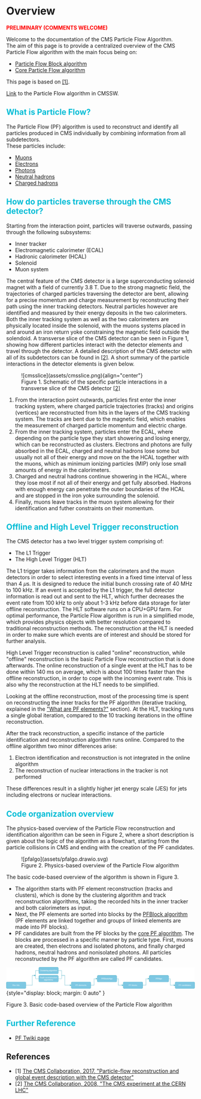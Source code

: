 # Overview
<span style="color:red">**PRELIMINARY (COMMENTS WELCOME)**</span>

Welcome to the documentation of the CMS Particle Flow Algorithm. <br> 
The aim of this page is to provide a centralized overview of the CMS Particle Flow algorithm with the main focus being on:

* [Particle Flow Block algorithm](pfblock.md)
* [Core Particle Flow algorithm](corepf.md)


This page is based on <a href="https://arxiv.org/pdf/1706.04965.pdf" target="_blank" rel="noopener">[1]</a>.

<a href="https://github.com/cms-sw/cmssw/tree/master/RecoParticleFlow/PFProducer/src" target="_blank" rel="noopener">Link</a> to the Particle Flow algorithm in CMSSW.

##  <span style="color:#00bdd6">What is Particle Flow?</span>

The Particle Flow (PF) algorithm is used to reconstruct and identify all particles produced in CMS individually by combining information from all subdetectors.
<br>
These particles include:<br>

* [Muons](corepf.md#muons)
* [Electrons](corepf.md#electrons)
* [Photons](corepf.md#photons)
* [Neutral hadrons](corepf.md#hadrons)
* [Charged hadrons](corepf.md#hadrons)

##  <span style="color:#00bdd6">How do particles traverse through the CMS detector?</span>

Starting from the interaction point, particles will traverse outwards, passing through the following subsystems:

* Inner tracker
* Electromagnetic calorimeter (ECAL)
* Hadronic calorimeter (HCAL)
* Solenoid
* Muon system

The central feature of the  CMS detector is a large superconducting solenoid magnet with a field of currently 3.8 T. Due to the strong magnetic field, the trajectories of charged particles traversing the detector are bent, allowing for a precise momentum and charge measurement by reconstructing their path using the inner tracking detectors. Neutral particles however are identified and measured by their energy deposits in the two calorimeters. Both the inner tracking system as well as the two calorimeters are physically located inside the solenoid, with the muons systems placed in and around an iron return yoke constraining the magnetic field outside the solendoid. A transverse slice of the CMS detector can be seen in Figure 1, showing how different particles interact with the detector elements and travel through the detector. A detailed description of the CMS detector with all of its subdetectors can be found in <a href="https://iopscience.iop.org/article/10.1088/1748-0221/3/08/S08004/pdf" target="_blank" rel="noopener">[2]</a>. A short summary of the particle interactions in the detector elements is given below. 

<figure markdown>
  ![cmsslice](assets/cmsslice.png){align="center"}
  <figcaption>Figure 1. Schematic of the specific particle interactions in a transverse slice of the CMS detector <a href="https://iopscience.iop.org/article/10.1088/1748-0221/3/08/S08004/pdf" target="_blank" rel="noopener">[2]</a> </figcaption> 
 </figure>

1. From the interaction point outwards, particles first enter the inner tracking system, where charged particle trajectories (tracks) and origins (vertices) are reconstructed from hits in the layers of the CMS tracking system. The tracks are bent due to the magnetic field, which enables the measurement of charged particle momentum and electric charge.
2. From the inner tracking system, particles enter the ECAL, where depending on the particle type they start showering and losing energy, which can be reconstructed as clusters. Electrons and photons are fully absorbed in the ECAL, charged and neutral hadrons lose some but usually not all of their energy and move on the the HCAL together with the muons, which as minimum ionizing particles (MIP) only lose small amounts of energy in the calorimeters.
3. Charged and neutral hadrons continue showering in the HCAL, where they lose most if not all of their energy and get fully absorbed. Hadrons with enough energy can penetrate the outer boundaries of the HCAL and are stopped in the iron yoke surrounding the solenoid.
4. Finally, muons leave tracks in the muon system allowing for their identification and futher constraints on their momentum.

##  <span style="color:#00bdd6">Offline and High Level Trigger reconstruction</span>

The CMS detector has a two level trigger system comprising of:

  * The L1 Trigger
  * The High Level Trigger (HLT)

The L1 trigger takes information from the calorimeters and the muon detectors in order to select interesting events in a fixed time interval of less than 4 $\mu$s. It is designed to reduce the initial bunch crossing rate of 40 MHz to 100 kHz. If an event is accepted by the L1 trigger, the full detector information is read out and sent to the HLT, which further decreases the event rate from 100 kHz to only about 1-3 kHz before data storage for later offline reconstruction. The HLT software runs on a CPU+GPU farm. For optimal performance, the Particle Flow algorithm is run in a simplified mode, which provides physics objects with better resolution compared to traditional reconstruction methods. The reconstruction at the HLT is needed in order to make sure which events are of interest and should be stored for further analysis.

High Level Trigger reconstruction is called "online" reconstruction, while "offline" reconstruction is the basic Particle Flow reconstruction that is done afterwards. The online reconstruction of a single event at the HLT has to be done within 140 ms on average, which is about 100 times faster than the offline reconstruction, in order to cope with the incoming event rate. This is also why the reconstruction at the HLT needs to be simplified. 

Looking at the offline reconstruction, most of the processing time is spent on reconstructing the inner tracks for the PF algorithm (iterative tracking, explained in the ["What are PF elements?"](pfblock/#what-are-pf-elements) section). At the HLT, tracking runs a single global iteration, compared to the 10 tracking iterations in the offline reconstruction. 

After the track reconstruction, a specific instance of the particle identification and reconstruction algorithm runs online. Compared to the offline algorithm two minor differences arise:

 1. Electron identification and reconstruction is not integrated in the online algorithm
 2. The reconstruction of nuclear interactions in the tracker is not performed

 These differences result in a slightly higher jet energy scale (JES) for jets including electrons or nuclear interactions.

##  <span style="color:#00bdd6">Code organization overview</span>

The physics-based overview of the Particle Flow reconstruction and identification algorithm can be seen in Figure 2, where a short description is given about the logic of the algorithm as a flowchart, starting from the particle collisions in CMS and ending with the creation of the PF candidates.

<figure markdown>
 ![pfalgo](assets/pfalgo.drawio.svg)
 <figcaption>Figure 2. Physics-based overview of the Particle Flow algorithm </figcaption> 
 </figure>


 The basic code-based overview of the algorithm is shown in Figure 3.
 
 * The algorithm starts with PF element reconstruction (tracks and clusters), which is done by the clustering algorithm and track reconstruction algorithms, taking the recorded hits in the inner tracker and both calorimeters as input. 
 * Next, the PF elements are sorted into blocks by the [PFBlock algorithm](pfblock.md) (PF elements are linked together and groups of linked elements are made into PF blocks).
 * PF candidates are built from the PF blocks by the [core PF algorithm](corepf.md). The blocks are processed in a specific manner by particle type. First, muons are created, then electrons and isolated photons, and finally charged hadrons, neutral hadrons and nonisolated photons. All particles reconstructed by the PF algorithm are called PF candidates.

 ![PFcode](assets/PFAlgo_overview.drawio.svg){style="display: block; margin: 0 auto" }
 <figcaption>Figure 3. Basic code-based overview of the Particle Flow algorithm </figcaption> 

##  <span style="color:#00bdd6">Further Reference</span>

* <a href="https://twiki.cern.ch/twiki/bin/view/CMSPublic/SWGuideParticleFlow" target="_blank" rel="noopener">PF Twiki page</a>



References
-----

- [1]  [The CMS Collaboration, 2017, "Particle-flow reconstruction and global event description with the CMS detector"][PF]
- [2]  [The CMS Collaboration, 2008, "The CMS experiment at the CERN LHC"][CMS]

[PF]: https://arxiv.org/pdf/1706.04965.pdf
[CMS]: https://iopscience.iop.org/article/10.1088/1748-0221/3/08/S08004/pdf
